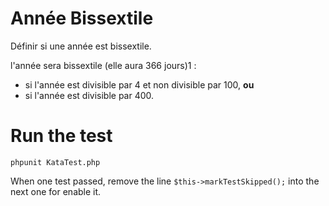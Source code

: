 # Année Bissextile

Définir si une année est bissextile.

l'année sera bissextile (elle aura 366 jours)1 :

* si l'année est divisible par 4 et non divisible par 100, **ou**
* si l'année est divisible par 400.

# Run the test

```
phpunit KataTest.php
```

When one test passed, remove the line ```$this->markTestSkipped();``` into the next one for enable it.
